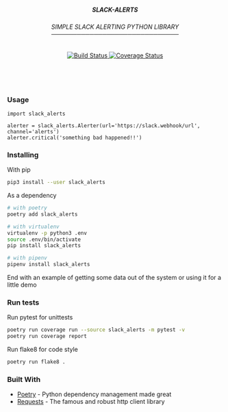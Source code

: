 <h5 align='center'>SLACK-ALERTS</h5>
<h6 align='center'>
  SIMPLE SLACK ALERTING PYTHON LIBRARY<br/>
  ──────────────────────────────
</h6>
<div align='center'>
  <a href='https://travis-ci.org/etienne-napoleone/slack-alerts'>
    <img src='https://travis-ci.org/etienne-napoleone/slack-alerts.svg?branch=develop' alt='Build Status' />
  </a>
  <a href='https://coveralls.io/github/etienne-napoleone/slack-alerts?branch=develop'>
    <img src='https://coveralls.io/repos/github/etienne-napoleone/slack-alerts/badge.svg?branch=develop' alt='Coverage Status' />
  </a>
</div>

&nbsp;

&nbsp;

### Usage

```
import slack_alerts

alerter = slack_alerts.Alerter(url='https://slack.webhook/url', channel='alerts')
alerter.critical('something bad happened!!')
```

### Installing

With pip

```bash
pip3 install --user slack_alerts
```

As a dependency

```bash
# with poetry
poetry add slack_alerts

# with virtualenv
virtualenv -p python3 .env
source .env/bin/activate
pip install slack_alerts

# with pipenv
pipenv install slack_alerts
```

End with an example of getting some data out of the system or using it for a little demo

### Run tests

Run pytest for unittests

```bash
poetry run coverage run --source slack_alerts -m pytest -v
poetry run coverage report
```

Run flake8 for code style

```bash
poetry run flake8 .
```

### Built With

* [Poetry](https://github.com/sdispater/poetry) - Python dependency management made great
* [Requests](https://github.com/requests/requests) - The famous and robust http client library

<!--
### Contributing

Please read [CONTRIBUTING.md](https://gist.github.com/PurpleBooth/b24679402957c63ec426) for details on our code of conduct, and the process for submitting pull requests to us.

### Versioning

We use [SemVer](http://semver.org/) for versioning. For the versions available, see the [tags on this repository](https://github.com/your/project/tags).

### Authors

* **Billie Thompson** - *Initial work* - [PurpleBooth](https://github.com/PurpleBooth)

See also the list of [contributors](https://github.com/your/project/contributors) who participated in this project.

### License

This project is licensed under the MIT License - see the [LICENSE.md](LICENSE.md) file for details

### Acknowledgments

* Hat tip to anyone whose code was used
* Inspiration
* etc
-->
